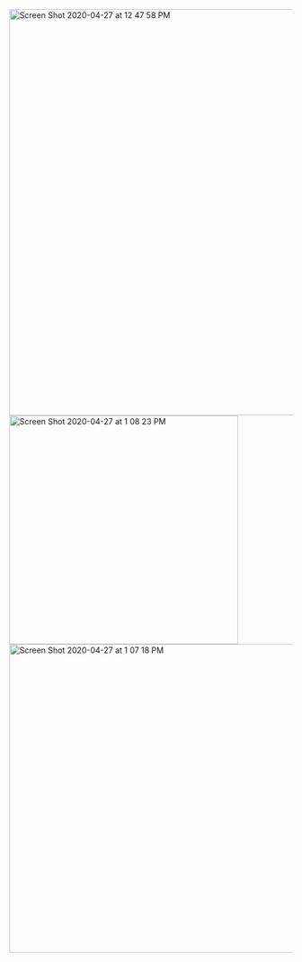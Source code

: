 <img width="723" alt="Screen Shot 2020-04-27 at 12 47 58 PM" src="https://user-images.githubusercontent.com/57469926/80403590-726d1200-8885-11ea-965d-ebd0ab1eddb8.png">



<img width="407" alt="Screen Shot 2020-04-27 at 1 08 23 PM" src="https://user-images.githubusercontent.com/57469926/80405432-37201280-8888-11ea-882d-54667acc1a29.png">



<img width="549" alt="Screen Shot 2020-04-27 at 1 07 18 PM" src="https://user-images.githubusercontent.com/57469926/80405341-15269000-8888-11ea-9c65-2dbc0a5a1986.png">
